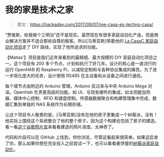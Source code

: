 # 我的家是技术之家

> 原文：<https://hackaday.com/2017/09/07/me-casa-es-techno-casa/>

“贾维斯，给我做个三明治”还不是现实。虽然现在有很多家庭自动化产品，但是商业解决方案并不适合那些自尊的极客。所以[马蒂亚斯]带着他的 [La CasaC 家庭自动化项目](https://cat101.bitbucket.io/en/#!index.md)走了 DIY 路线，实现了他所追求的功能。

【Matias’】项目是我们近年来看到的最精细、最大规模的 DIY 家庭自动化项目之一。这个项目有 200 多个节点，计划和执行了好几年。设计的核心是一直流行的运行 OpenHAB 的 Raspberry Pi，以减轻定制和与各种协议集成的痛苦。为了进一步简化庞大的任务，设计使用 RS485 在主设备和从设备之间进行通信。

每个墙节点由附近的 Arduino 管理，Arduino 反过来与中央 Arduino Mega 对话。OpenHab 负责更高级的功能，如 UI、与现有硬件的集成，如太阳能加热器、媒体中心控制、RFID 和键盘控制。传感器数据聚合和构建管理集中完成，数据汇集到单独的 NAS 系统作为长期存储。

让这个项目令人敬畏的是，[马蒂亚斯]没有在他的房子里集成一个树莓派，没有！他实际上围绕这个系统整合了他的整个房子，因为这个构建也包括了房子的建造。看一看[这个谷歌照片库](https://photos.google.com/share/AF1QipMVpyD9IpdOijPzEqzFrY6pBF0_ATepbgJTrt7zaXbkGsIlps9JllDcPN1VOfUX4A?key=ZFFiTk5zMDBzeTlHczVLMnoyZTMxSVl2LTdRdEln)来看看建造的照片进度。太神奇了。

代码和片段可以在 GitHub 上找到，供你浏览，尽管这看起来很简单。如果这启发了你，那么如果你想在完全投入之前尝试一下，也可以看看姜饼屋的[树莓派家庭自动化](https://hackaday.com/2017/01/13/raspberry-pi-home-automation-for-the-holidays/)。